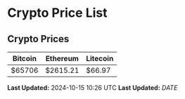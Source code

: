 # Crypto Price List

## Crypto Prices
| Bitcoin | Ethereum | Litecoin |
| ------- | -------- | -------- |
| $65706 | $2615.21 | $66.97 |
**Last Updated:** 2024-10-15 10:26 UTC
**Last Updated:** $DATE$
